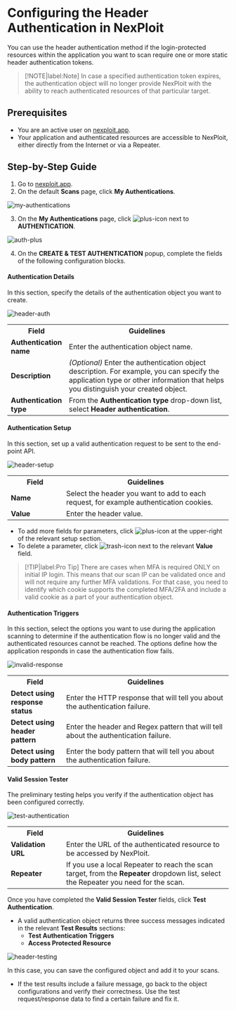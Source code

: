 # Configuring the Header Authentication in NexPloit
You can use the header authentication method if the login-protected resources within the application you want to scan require one or more static header authentication tokens. 

  >[!NOTE|label:Note]
  In case a specified authentication token expires, the authentication object will no longer provide NexPloit with the ability to reach authenticated resources of that particular target.

## Prerequisites
*  You are an active user on [nexploit.app](https://nexploit.app/scans).
*   Your application and authenticated resources are accessible to NexPloit, either directly from the Internet or via a Repeater. 

## Step-by-Step Guide
1. Go to [nexploit.app](https://nexploit.app/scans).
2. On the default **Scans** page, click **My Authentications**.

  ![my-authentications](../media/my-authentications.png ':size=45%')

3. On the **My Authentications** page, click ![plus-icon](../media/plus-icon.png ':size=2%') next to **AUTHENTICATION**.

  ![auth-plus](../media/auth-plus.png ':size=45%')

4. On the **CREATE & TEST AUTHENTICATION** popup, complete the fields of the following configuration blocks.

#### Authentication Details

In this section, specify the details of the authentication object you want to create.

![header-auth](../media/header-name-description.png ':size=45%')

<table id="simple-table">
  <tr>
    <th width="25%"><b>Field</b></th>
    <th width="75%"><b>Guidelines</b></th>
  </tr>
  <tr>
    <td width="25%"><b>Authentication name</b></td>
    <td width="75%" >
       Enter the authentication object name.
    </td>
  </tr>
  <tr>
    <td width="25%"><b> Description</b></td>
    <td width="75%" >
        <em>(Optional)</em> Enter the authentication object description. For example, you can specify the application type or other information that helps you distinguish your created object.
    </td>
  </tr>
  <tr>
    <td width="25%"><b>Authentication type</b></td>
    <td width="75%" >
       From the <b>Authentication type</b> drop-down list, select <b>Header authentication</b>.
    </td>
  </tr>
</table>

#### Authentication Setup 

In this section, set up a valid authentication request to be sent to the end-point API. 

![header-setup](../media/header-setup.png ':size=45%')

<table id="simple-table">
  <tr>
    <th width="25%"><b>Field</b></th>
    <th width="75%"><b>Guidelines</b></th>
  </tr>
  <tr>
    <td width="25%"><b>Name</b></td>
    <td width="75%" >
    Select the header you want to add to each request, for example authentication cookies.
    </td>
  </tr>
  <tr>
    <td width="25%"><b> Value</b></td>
    <td width="75%" >
    Enter the header value.
    </td>
  </tr>
</table>

* To add more fields for parameters, click ![plus-icon](../media/plus-icon.png ':size=2%') at the upper-right of the relevant setup section. 
* To delete a parameter, click ![trash-icon](../media/trash-icon.png ':size=3%') next to the relevant **Value** field.

> [!TIP|label:Pro Tip]
There are cases when MFA is required  ONLY on initial IP login. This means that our scan IP can be validated once and will not require any further MFA validations. For that case, you need to identify which cookie supports the completed MFA/2FA and include a valid cookie as a part of your authentication object.

#### Authentication Triggers 

In this section, select the options you want to use during the application scanning to determine if the authentication flow is no longer valid and the authenticated resources cannot be reached. The options define how the application responds in case the authentication flow fails.

![invalid-response](../media/invalid-response.png ':size=45%') 

<table id="simple-table">
  <tr>
    <th width="25%"><b>Field</b></th>
    <th width="75%"><b>Guidelines</b></th>
  </tr>
  <tr>
    <td width="25%"><b>Detect using response status</b></td>
    <td width="75%" >
       Enter the HTTP response that will tell you about the authentication failure.
    </td>
  </tr>
  <tr>
    <td width="25%"><b>Detect using header pattern</b></td>
    <td width="75%" >
        Enter the header and Regex pattern that will tell about the authentication failure.
    </td>
  </tr>
  <tr>
    <td width="25%"><b>Detect using body pattern</b></td>
    <td width="75%" >
       Enter the body pattern that will tell you about the authentication failure. 
    </td>
  </tr>
</table>

#### Valid Session Tester

The preliminary testing helps you verify if the authentication object has been configured correctly.

  ![test-authentication](../media/header-testing.png ':size=45%')


<table id="simple-table">
  <tr>
    <th width="25%"><b>Field</b></th>
    <th width="75%"><b>Guidelines</b></th>
  </tr>
  <tr>
    <td width="25%"><b>Validation URL </b></td>
    <td width="75%" >
       Enter the URL of the authenticated resource to be accessed by NexPloit. 
    </td>
  </tr>
  <tr>
    <td width="25%"><b>Repeater  </b></td>
    <td width="75%" >
       If you use a local Repeater to reach the scan target, from the <b>Repeater</b> dropdown list, select the Repeater you need for the scan.   
    </td>
  </tr>
  </table>

Once you have completed the **Valid Session Tester** fields, click **Test Authentication**.
  
*   A valid authentication object returns three success messages indicated in the relevant  **Test Results** sections: 
     *   **Test Authentication Triggers**
     *   **Access Protected Resource**

  ![header-testing](../media/header-results.png ':size=45%') 

   In this case, you can save the configured object and add it to your scans.

* If the test results include a failure message, go back to the object configurations and verify their correctness. Use the test request/response data to find a certain failure and fix it.

